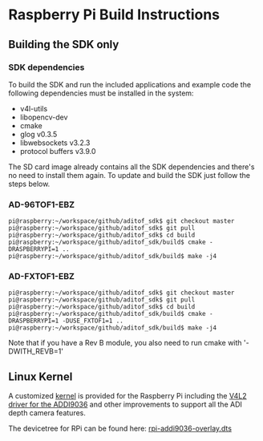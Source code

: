 # Raspberry Pi Build Instructions


## Building the SDK only

### SDK dependencies
To build the SDK and run the included applications and example code the following dependencies must be installed in the system:
 - v4l-utils
 - libopencv-dev
 - cmake
 - glog v0.3.5
 - libwebsockets v3.2.3
 - protocol buffers v3.9.0

The SD card image already contains all the SDK dependencies and there's no need to install them again. To update and build the SDK just follow the steps below.

### AD-96TOF1-EBZ

```console
pi@raspberry:~/workspace/github/aditof_sdk$ git checkout master
pi@raspberry:~/workspace/github/aditof_sdk$ git pull
pi@raspberry:~/workspace/github/aditof_sdk$ cd build
pi@raspberry:~/workspace/github/aditof_sdk/build$ cmake -DRASPBERRYPI=1 ..
pi@raspberry:~/workspace/github/aditof_sdk/build$ make -j4
```

### AD-FXTOF1-EBZ

```console
pi@raspberry:~/workspace/github/aditof_sdk$ git checkout master
pi@raspberry:~/workspace/github/aditof_sdk$ git pull
pi@raspberry:~/workspace/github/aditof_sdk$ cd build
pi@raspberry:~/workspace/github/aditof_sdk/build$ cmake -DRASPBERRYPI=1 -DUSE_FXTOF1=1 ..
pi@raspberry:~/workspace/github/aditof_sdk/build$ make -j4
```

Note that if you have a Rev B module, you also need to run cmake with '-DWITH_REVB=1'

## Linux Kernel
A customized [kernel](https://github.com/analogdevicesinc/linux/tree/adi-4.19.0) is provided for the Raspberry Pi including the [V4L2 driver for the ADDI9036](https://github.com/analogdevicesinc/linux/blob/adi-4.19.0/drivers/media/i2c/addi9036.c) and other improvements to support all the ADI depth camera features.

The devicetree for RPi can be found here: [rpi-addi9036-overlay.dts](https://github.com/analogdevicesinc/linux/blob/rpi-4.19.y/arch/arm/boot/dts/overlays/rpi-addi9036-overlay.dts)

